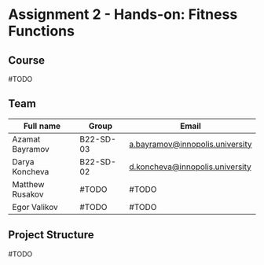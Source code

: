# Assignment 2 - Hands-on: Fitness Functions

## Course
#TODO

## Team
| Full name       | Group     | Email                           |
|-----------------|-----------|---------------------------------|
| Azamat Bayramov | B22-SD-03 | a.bayramov@innopolis.university |
| Darya Koncheva  | B22-SD-02 | d.koncheva@innopolis.university |
| Matthew Rusakov | #TODO     | #TODO                           |
| Egor Valikov    | #TODO     | #TODO                           |

## Project Structure
#TODO
